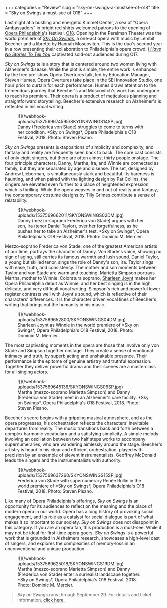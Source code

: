 +++
categories = "Review"
slug = "sky-on-swings-a-mustsee-of-o18"
title = "Sky on Swings a must-see of O18"
+++

Last night at a bustling and energetic Kimmel Center, a sea of "Opera Ambassadors" in bright red shirts welcomed patrons to the opening of [Opera Philadelphia](/scene/companies/opera-philadelphia/)'s festival, [O18](https://www.operaphila.org/festival/). Opening in the Perelman Theater was the world premiere of [*Sky On Swings*](https://www.operaphila.org/whats-on/on-stage-2018-2019/sky-on-swings/), a one-act opera with music by Lembit Beecher and a libretto by Hannah Moscovitch. This is the duo's second year in a row presenting their collaboration to Philadelphia's opera crowd: [*I Have No Stories To Tell You*](/war-stories-o17/) captivated sold-out audiences during O17.

*Sky on Swings* tells a story that is centered around two women living with Alzheimer's disease. While the plot is simple, the entire work is enhanced by the free pre-show Opera Overtures talk, led by Education Manager, Steven Humes. Opera Overtures take place in the SEI Innovation Studio, one hour prior to curtain for each performance. Humes draws attention to the tremendous journey that Beecher's and Moscovitch's work has undergone to reach its premiere. Their opera is a product of meticulous planning and straightforward storytelling. Beecher's extensive research on Alzheimer's is reflected in his vocal writing.

<figure data-type="image">
![](/webhook-uploads/1537569674595/SKYONSWINGS14SP.jpg)
<figcaption>Danny (Frederica von Stade) struggles to come to terms with her condition. *Sky on Swings*, Opera Philadelphia's O18 Festival, 2018. Photo: Steven Pisano.</figcaption>
</figure>

*Sky on Swings* presents juxtapositions of simplicity and complexity, and fantasy and reality are frequently seen back to back. The core cast consists of only eight singers, but there are often almost thirty people onstage. The four principle characters, Danny, Martha, Ira, and Winnie are connected as family, but they are separated by age and disease. The set, designed by Andrew Lieberman, is simultaneously stark and beautiful. Its bareness is haunting, and when paired with the lighting design by Pat Collins, the singers are elevated even further to a place of heightened expression, which is thrilling. While the opera weaves in and out of reality and fantasy, the contemporary costume designs by Tilly Grimes contribute a sense of relatability.

<figure data-type="image">
![](/webhook-uploads/1537569662011/SKYONSWINGS02DM.jpg)
<figcaption>Danny (mezzo-soprano Frederica von Stade) argues with her son, Ira (tenor Daniel Taylor), over her forgetfulness, as he pushes her to take an Alzheimer's test. *Sky on Swings*, Opera Philadelphia's O18 Festival, 2018. Photo: Dominic M. Mercier.</figcaption>
</figure>

Mezzo-soprano Frederica von Stade, one of the greatest American artists of our time, portrays the character of Danny. Von Stade's voice, showing no sign of aging, still carries its famous warmth and lush sound. Daniel Taylor, a young but skilled tenor, sings the role of Danny's son, Ira. Taylor sings with ease, truth, and consistency. The mother and son moments between Taylor and von Stade are warm and touching. Marietta Simpson portrays Martha, mother to Winnie. Coloratura soprano, [Sharleen Joynt](/scene/people/sharleen-joynt/) makes her Opera Philadelphia debut as Winnie, and her best singing is in the high, delicate, and very difficult vocal writing. Simpson's rich and powerful lower register contrasts well with Joynt's sound, which is reflective of their characters' differences. It is the character driven vocal lines of Beecher's writing that brings out the humanity in his music. 

<figure data-type="image">
![](/webhook-uploads/1537569652800/SKYONSWINGS04DM.jpg)
<figcaption>Sharleen Joynt as Winnie in the world premiere of *Sky on Swings*, Opera Philadelphia's O18 Festival, 2018. Photo: Dominic M. Mercier.</figcaption>
</figure>

The most captivating moments in the opera are those that involve only von Stade and Simpson together onstage. They create a sense of emotional intimacy and truth, by superb acting and unshakable presence.  Their performance is the epitome of genuine artistry and truthful expression. Together they deliver powerful drama and their scenes are a masterclass for all singing actors.

<figure data-type="image">
![](/webhook-uploads/1537569645136/SKYONSWINGS06SP.jpg)
<figcaption>Martha (mezzo-soprano Marietta Simpson) and Danny (Frederica von Stade) meet in an Alzheimer's care facility. *Sky on Swings*, Opera Philadelphia's O18 Festival, 2018. Photo: Steven Pisano.</figcaption>
</figure>

Beecher's score begins with a gripping musical atmosphere, and as the opera progresses, his orchestration reflects the characters' inevitable departures from reality. The music transitions back and forth between a complex harmonic vocabulary and a satisfying simplicity. A simple melody involving an oscillation between two half steps works to accompany supernumeraries, who are wandering aimlessly around the stage. Beecher's artistry is heard in his clear and efficient orchestration, played with precision by an ensemble of elevent instrumentalists. Geoffrey McDonald leads the singers and the instrumentalists with authority.

<figure data-type="image">
![](/webhook-uploads/1537569637260/SKYONSWINGS15SP.jpg)
<figcaption>Frederica von Stade with supernumerary Renée Rollin in the world premiere of *Sky on Swings*, Opera Philadelphia's O18 Festival, 2018. Photo: Steven Pisano.</figcaption>
</figure>

Like many of Opera Philadelphia's offerings, *Sky on Swings* is an opportunity for its audiences to reflect on the meaning and the place of modern opera in our world. Opera has a long history of provoking social engagement, and its role as a catalyst for social dialogue is part of what makes it so important to our society. *Sky on Swings* does not disappoint in this category. If you are an opera fan, this production is a must-see. While it may not be ideal for first-time opera goers, *Sky on Swings* is a powerful work that is grounded in Alzheimers research, showcases a high-level cast of singers, and explores the complexities of memory-loss in an unconventional and unique production. 

<figure data-type="image">
![](/webhook-uploads/1537569625018/SKYONSWINGS19DM.jpg)
<figcaption>Martha (mezzo-soprano Marietta Simpson) and Danny (Frederica von Stade) enter a surrealist landscape together. *Sky on Swings*, Opera Philadelphia's O18 Festival, 2018. Photo: Dominic M. Mercier.</figcaption>
</figure>

>*Sky on Swings* runs through September 29. For details and ticket information, [click here.](https://www.operaphila.org/whats-on/on-stage-2018-2019/sky-on-swings/)
